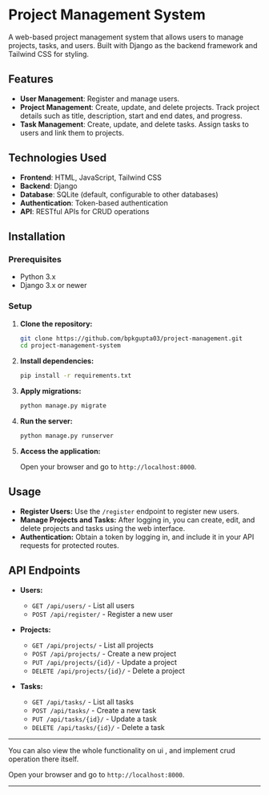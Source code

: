 # Project Management System

A web-based project management system that allows users to manage projects, tasks, and users. Built with Django as the backend framework and Tailwind CSS for styling.

## Features

- **User Management**: Register and manage users.
- **Project Management**: Create, update, and delete projects. Track project details such as title, description, start and end dates, and progress.
- **Task Management**: Create, update, and delete tasks. Assign tasks to users and link them to projects.

## Technologies Used

- **Frontend**: HTML, JavaScript, Tailwind CSS
- **Backend**: Django
- **Database**: SQLite (default, configurable to other databases)
- **Authentication**: Token-based authentication
- **API**: RESTful APIs for CRUD operations

## Installation

### Prerequisites

- Python 3.x
- Django 3.x or newer

### Setup

1. **Clone the repository:**

    ```bash
    git clone https://github.com/bpkgupta03/project-management.git
    cd project-management-system
    ```

2. **Install dependencies:**

    ```bash
    pip install -r requirements.txt
    ```

3. **Apply migrations:**

    ```bash
    python manage.py migrate
    ```

4. **Run the server:**

    ```bash
    python manage.py runserver
    ```

5. **Access the application:**

    Open your browser and go to `http://localhost:8000`.

## Usage

- **Register Users:** Use the `/register` endpoint to register new users.
- **Manage Projects and Tasks:** After logging in, you can create, edit, and delete projects and tasks using the web interface.
- **Authentication:** Obtain a token by logging in, and include it in your API requests for protected routes.

## API Endpoints

- **Users:**
  - `GET /api/users/` - List all users
  - `POST /api/register/` - Register a new user

- **Projects:**
  - `GET /api/projects/` - List all projects
  - `POST /api/projects/` - Create a new project
  - `PUT /api/projects/{id}/` - Update a project
  - `DELETE /api/projects/{id}/` - Delete a project

- **Tasks:**
  - `GET /api/tasks/` - List all tasks
  - `POST /api/tasks/` - Create a new task
  - `PUT /api/tasks/{id}/` - Update a task
  - `DELETE /api/tasks/{id}/` - Delete a task

***
You can also view the whole functionality on ui , and implement crud operation there itself.

  Open your browser and go to `http://localhost:8000`.
***